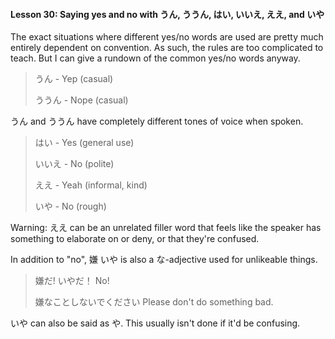 #### Lesson 30: Saying yes and no with うん, ううん, はい, いいえ, ええ, and いや


The exact situations where different yes/no words are used are pretty much entirely dependent on convention. As such, the rules are too complicated to teach. But I can give a rundown of the common yes/no words anyway.


> うん - Yep (casual)  
> > ううん - Nope (casual)

うん and ううん have completely different tones of voice when spoken.


> はい - Yes (general use)  
> > いいえ - No (polite)  
>   
> > ええ - Yeah (informal, kind)  
> > いや - No (rough)

Warning: ええ can be an unrelated filler word that feels like the speaker has something to elaborate on or deny, or that they're confused.


In addition to "no", 嫌 いや is also a な-adjective used for unlikeable things.


> 嫌だ! いやだ！ No!  
> > 嫌なことしないでください Please don't do something bad.

いや can also be said as や. This usually isn't done if it'd be confusing.


